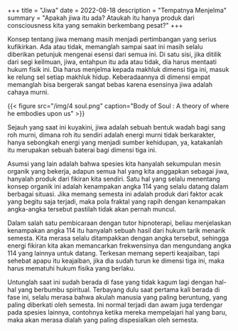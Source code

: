 +++
title = "Jiwa"
date = 2022-08-18
description = "Tempatnya Menjelma"
summary = "Apakah jiwa itu ada? Ataukah itu hanya produk dari consciousness kita yang semakin berkembang pesat?"
+++

Konsep tentang jiwa memang masih menjadi pertimbangan yang serius kufikirkan. Ada atau tidak, memanglah sampai saat ini masih selalu diberikan petunjuk mengenai esensi dari semua ini. Di satu sisi, jika ditilik dari segi keilmuan, jiwa, entahpun itu ada atau tidak, dia harus mentaati hukum fisik ini. Dia harus menjelma kepada makhluk dimensi tiga ini, masuk ke relung sel setiap makhluk hidup. Keberadaannya di dimensi empat memanglah bisa bergerak sangat bebas karena esensinya jiwa adalah cahaya murni.

{{< figure src="/img/4 soul.png" caption="Body of Soul : A theory of where he embodies upon us" >}}

Sejauh yang saat ini kuyakini, jiwa adalah sebuah bentuk wadah bagi sang roh murni, dimana roh itu sendiri adalah energi murni tidak berkarakter, hanya sebongkah energi yang menjadi sumber kehidupan, ya, katakanlah itu merupakan sebuah baterai bagi dimensi tiga ini.

Asumsi yang lain adalah bahwa spesies kita hanyalah sekumpulan mesin organik yang bekerja, adapun semua hal yang kita anggapkan sebagai jiwa, hanyalah produk dari fikiran kita sendiri. Satu hal yang selalu menentang konsep organik ini adalah kenampakan angka 114 yang selalu datang dalam berbagai situasi. Jika memang semesta ini adalah produk dari faktor acak yang begitu saja terjadi, maka pola fraktal yang rapih dengan kenampakan angka-angka tersebut pastilah tidak akan pernah muncul.

Dalam salah satu pembicaraan dengan tutor hipnoterapi, beliau menjelaskan kenampakan angka 114 itu hanyalah sebuah hasil dari hukum tarik menarik semesta. Kita merasa selalu ditampakkan dengan angka tersebut, sehingga energi fikiran kita akan memancarkan frekwensinya dan mengundang angka 114 yang lainnya untuk datang. Terkesan memang seperti keajaiban, tapi sehebat apapu itu keajaiban, jika dia sudah turun ke dimensi tiga ini, maka harus mematuhi hukum fisika yang berlaku.

Untunglah saat ini sudah berada di fase yang tidak kagum lagi dengan hal-hal yang berbumbu spiritual. Terbayang dulu saat pertama kali berada di fase ini, selalu merasa bahwa akulah manusia yang paling beruntung, yang paling diberkati oleh semesta. Ini normal terjadi dan awam juga terdengar pada spesies lainnya, contohnya ketika mereka mempelajari hal yang baru, maka akan merasa dialah yang paling dispesialkan oleh semesta.